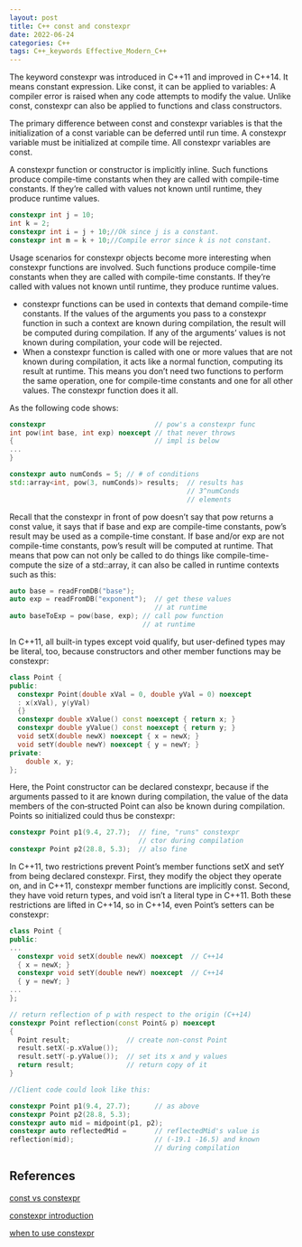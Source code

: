 ```yaml
---
layout: post
title: C++ const and constexpr
date: 2022-06-24
categories: C++
tags: C++_keywords Effective_Modern_C++
---
```


The keyword constexpr was introduced in C++11 and improved in C++14. It means constant expression. Like const, it can be applied to variables: A compiler error is raised when any code attempts to modify the value. Unlike const, constexpr can also be applied to functions and class constructors.

The primary difference between const and constexpr variables is that the initialization of a const variable can be deferred until run time. A constexpr variable must be initialized at compile time. All constexpr variables are const.

A constexpr function or constructor is implicitly inline. Such functions produce compile-time constants when they are called with compile-time constants. If they’re called with values not known until runtime, they produce runtime values.

```cpp
constexpr int j = 10;
int k = 2;
constexpr int i = j + 10;//Ok since j is a constant.
constexpr int m = k + 10;//Compile error since k is not constant.
```

Usage scenarios for constexpr objects become more interesting when constexpr functions are involved. Such functions produce compile-time constants when they are called with compile-time constants. If they’re called with values not known until runtime, they produce runtime values.

* constexpr functions can be used in contexts that demand compile-time constants. If the values of the arguments you pass to a constexpr function in such a context are known during compilation, the result will be computed during compilation. If any of the arguments’ values is not known during compilation, your code will be rejected.
* When a constexpr function is called with one or more values that are not known during compilation, it acts like a normal function, computing its result at runtime. This means you don’t need two functions to perform the same operation, one for compile-time constants and one for all other values. The constexpr function does it all.

As the following code shows:

```cpp
constexpr                           // pow's a constexpr func
int pow(int base, int exp) noexcept // that never throws
{                                   // impl is below
...
}

constexpr auto numConds = 5; // # of conditions
std::array<int, pow(3, numConds)> results;  // results has
                                            // 3^numConds
                                            // elements
```

Recall that the constexpr in front of pow doesn’t say that pow returns a const value, it says that if base and exp are compile-time constants, pow’s result may be used as a compile-time constant. If base and/or exp are not compile-time constants, pow’s result will be computed at runtime. That means that pow can not only be called to do things like compile-time-compute the size of a std::array, it can also be called in runtime contexts such as this:

```cpp
auto base = readFromDB("base");
auto exp = readFromDB("exponent");  // get these values
                                    // at runtime
auto baseToExp = pow(base, exp); // call pow function
                                 // at runtime
```

In C++11, all built-in types except void qualify, but user-defined types may be literal, too, because constructors and other member functions may be constexpr:

```cpp
class Point {
public:
  constexpr Point(double xVal = 0, double yVal = 0) noexcept
  : x(xVal), y(yVal)
  {}
  constexpr double xValue() const noexcept { return x; }
  constexpr double yValue() const noexcept { return y; }
  void setX(double newX) noexcept { x = newX; }
  void setY(double newY) noexcept { y = newY; }
private:
    double x, y;
};
```

Here, the Point constructor can be declared constexpr, because if the arguments passed to it are known during compilation, the value of the data members of the con‐structed Point can also be known during compilation. Points so initialized could thus be constexpr:

```cpp
constexpr Point p1(9.4, 27.7);  // fine, "runs" constexpr
                                // ctor during compilation
constexpr Point p2(28.8, 5.3);  // also fine
```

In C++11, two restrictions prevent Point’s member functions setX and setY from being declared constexpr. First, they modify the object they operate on, and in C++11, constexpr member functions are implicitly const. Second, they have void return types, and void isn’t a literal type in C++11. Both these restrictions are lifted in C++14, so in C++14, even Point’s setters can be constexpr:

```cpp
class Point {
public:
...
  constexpr void setX(double newX) noexcept  // C++14
  { x = newX; }
  constexpr void setY(double newY) noexcept  // C++14
  { y = newY; }
...
};

// return reflection of p with respect to the origin (C++14)
constexpr Point reflection(const Point& p) noexcept
{
  Point result;              // create non-const Point
  result.setX(-p.xValue());
  result.setY(-p.yValue());  // set its x and y values
  return result;             // return copy of it
}

//Client code could look like this:

constexpr Point p1(9.4, 27.7);      // as above
constexpr Point p2(28.8, 5.3);
constexpr auto mid = midpoint(p1, p2);
constexpr auto reflectedMid =       // reflectedMid's value is
reflection(mid);                    // (-19.1 -16.5) and known
                                    // during compilation
```

## References

[const vs constexpr](https://stackoverflow.com/questions/14116003/difference-between-constexpr-and-const)

[constexpr introduction](https://docs.microsoft.com/en-us/cpp/cpp/constexpr-cpp?view=msvc-160)

[when to use constexpr](https://stackoverflow.com/questions/4748083/when-should-you-use-constexpr-capability-in-c11)